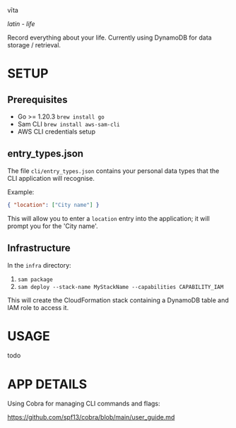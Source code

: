 vīta

_latin - life_

Record everything about your life. Currently using DynamoDB for data storage / retrieval.

# SETUP

## Prerequisites

- Go >= 1.20.3 `brew install go`
- Sam CLI `brew install aws-sam-cli`
- AWS CLI credentials setup

## entry_types.json

The file `cli/entry_types.json` contains your personal data types that the CLI application
will recognise.

Example:

```json
{ "location": ["City name"] }
```

This will allow you to enter a `location` entry into the application; it will prompt you for
the 'City name'.

## Infrastructure

In the `infra` directory:

1. `sam package`
2. `sam deploy --stack-name MyStackName --capabilities CAPABILITY_IAM`

This will create the CloudFormation stack containing a DynamoDB table and IAM role to access it.

# USAGE

todo

# APP DETAILS

Using Cobra for managing CLI commands and flags:

https://github.com/spf13/cobra/blob/main/user_guide.md

